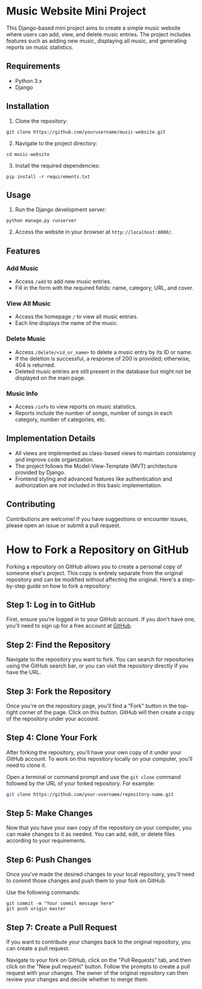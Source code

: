 # Music Website Mini Project

This Django-based mini project aims to create a simple music website where users can add, view, and delete music entries. The project includes features such as adding new music, displaying all music, and generating reports on music statistics.

## Requirements
- Python 3.x
- Django

## Installation

1. Clone the repository:

`git clone https://github.com/yourusername/music-website.git`

2. Navigate to the project directory:

`cd music-website`

3. Install the required dependencies:

`pip install -r requirements.txt`


## Usage

1. Run the Django development server:

`python manage.py runserver`

2. Access the website in your browser at `http://localhost:8000/`.

## Features

### Add Music
- Access `/add` to add new music entries.
- Fill in the form with the required fields: name, category, URL, and cover.

### View All Music
- Access the homepage `/` to view all music entries.
- Each line displays the name of the music.

### Delete Music
- Access `/delete/<id_or_name>` to delete a music entry by its ID or name.
- If the deletion is successful, a response of 200 is provided; otherwise, 404 is returned.
- Deleted music entries are still present in the database but might not be displayed on the main page.

### Music Info
- Access `/info` to view reports on music statistics.
- Reports include the number of songs, number of songs in each category, number of categories, etc.

## Implementation Details

- All views are implemented as class-based views to maintain consistency and improve code organization.
- The project follows the Model-View-Template (MVT) architecture provided by Django.
- Frontend styling and advanced features like authentication and authorization are not included in this basic implementation.

## Contributing

Contributions are welcome! If you have suggestions or encounter issues, please open an issue or submit a pull request.


# How to Fork a Repository on GitHub

Forking a repository on GitHub allows you to create a personal copy of someone else's project. This copy is entirely separate from the original repository and can be modified without affecting the original. Here's a step-by-step guide on how to fork a repository:

## Step 1: Log in to GitHub

First, ensure you're logged in to your GitHub account. If you don't have one, you'll need to sign up for a free account at [GitHub](https://github.com/).

## Step 2: Find the Repository

Navigate to the repository you want to fork. You can search for repositories using the GitHub search bar, or you can visit the repository directly if you have the URL.

## Step 3: Fork the Repository

Once you're on the repository page, you'll find a "Fork" button in the top-right corner of the page. Click on this button. GitHub will then create a copy of the repository under your account.

## Step 4: Clone Your Fork

After forking the repository, you'll have your own copy of it under your GitHub account. To work on this repository locally on your computer, you'll need to clone it.

Open a terminal or command prompt and use the `git clone` command followed by the URL of your forked repository. For example:

```sh
git clone https://github.com/your-username/repository-name.git
```

## Step 5: Make Changes
Now that you have your own copy of the repository on your computer, you can make changes to it as needed. You can add, edit, or delete files according to your requirements.

## Step 6: Push Changes
Once you've made the desired changes to your local repository, you'll need to commit those changes and push them to your fork on GitHub.

Use the following commands:

```git add .
git commit -m "Your commit message here"
git push origin master
```

## Step 7: Create a Pull Request
If you want to contribute your changes back to the original repository, you can create a pull request.

Navigate to your fork on GitHub, click on the "Pull Requests" tab, and then click on the "New pull request" button. Follow the prompts to create a pull request with your changes. The owner of the original repository can then review your changes and decide whether to merge them.
